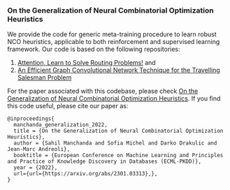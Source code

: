 ### On the Generalization of Neural Combinatorial Optimization Heuristics

We provide the code for generic meta-training procedure to learn robust NCO heuristics, applicable to both reinforcement and supervised learning framework. 
Our code is based on the following repositories:
1. [Attention, Learn to Solve Routing Problems!](https://github.com/wouterkool/attention-learn-to-route) and
2. [An Efficient Graph Convolutional Network Technique for the Travelling Salesman Problem](https://github.com/chaitjo/graph-convnet-tsp)
   
For the paper associated with this codebase, please check [On the Generalization of Neural Combinatorial Optimization Heuristics](https://arxiv.org/pdf/2206.00787). If you find this code useful, please cite our paper as:

```
@inproceedings{
  manchanda_generalization_2022,
  title = {On the Generalization of Neural Combinatorial Optimization Heuristics},
  author = {Sahil Manchanda and Sofia Michel and Darko Drakulic and Jean-Marc Andreoli},
  booktitle = {European Conference on Machine Learning and Principles and Practice of Knowledge Discovery in Databases (ECML-PKDD)},
  year = {2022},
  url={url={https://arxiv.org/abs/2301.03313},},
}
```
